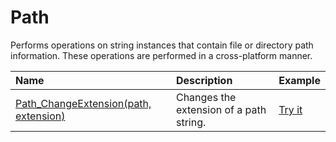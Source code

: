 # Path

Performs operations on string instances that contain file or directory path information. These operations are performed in a cross-platform manner.

| Name | Description | Example |
| :--- | :---------- | :------ |
| [Path_ChangeExtension(path, extension)](/path-change-extension) | Changes the extension of a path string. | [Try it]()|
